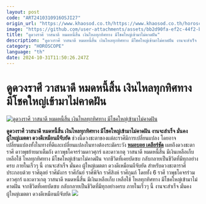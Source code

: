 ```yaml
---
layout: post
code: "ART2410310916OSJI27"
origin_url: "https://www.khaosod.co.th/https://www.khaosod.co.th/horoscope/news_9476182"
image: "https://github.com/user-attachments/assets/bb2d90fa-ef2c-44f2-b702-3d9c64861650"
title: "ดูดวงราศี วาสนาดี หมดหนี้สิ้น เงินไหลทุกทิศทาง มีโชคใหญ่เข้ามาไม่คาดฝัน"
description: "ดูดวงราศี วาสนาดี หมดหนี้สิ้น เงินไหลทุกทิศทาง มีโชคใหญ่เข้ามาไม่คาดฝัน งานจะสำเร็จ มั่นคง ผู้ใหญ่เมตตา ดวงดีเหมือนผีจับยัด"
category: "HOROSCOPE"
language: "th"
date: 2024-10-31T11:50:26.247Z
---
```


# ดูดวงราศี วาสนาดี หมดหนี้สิ้น เงินไหลทุกทิศทาง มีโชคใหญ่เข้ามาไม่คาดฝัน

[![ดูดวงราศี วาสนาดี หมดหนี้สิ้น เงินไหลทุกทิศทาง มีโชคใหญ่เข้ามาไม่คาดฝัน](https://www.khaosod.co.th/wpapp/uploads/2024/10/Horoscope56465-3-1-1.jpg "ดูดวงราศี วาสนาดี หมดหนี้สิ้น เงินไหลทุกทิศทาง มีโชคใหญ่เข้ามาไม่คาดฝัน")](https://www.khaosod.co.th/wpapp/uploads/2024/10/Horoscope56465-3-1-1.jpg)

**ดูดวงราศี วาสนาดี หมดหนี้สิ้น เงินไหลทุกทิศทาง มีโชคใหญ่เข้ามาไม่คาดฝัน งานจะสำเร็จ มั่นคง ผู้ใหญ่เมตตา ดวงดีเหมือนผีจับยัด**
ช่วงนี้ดวงชะตาของแต่ละราศีมีการเปลี่ยนแปลง โดยอาจเปลี่ยนแปลงทั้งในทางที่ดีและเปลี่ยนแปลงในทางต้องระมัดระวัง
[**หมอบอย เคลียร์ชัด**](https://www.facebook.com/profile.php?id=100057221688922&sk=photos) เผยถึงดวงชะตาราศี ดาวพุธย้ายมาเต็มถัง ดาวพุธโคจรร่วมดาวศุกร์ และดาวเกตุ วาสนาดี หมดหนี้สิ้น มีเงินเหลือเก็บ เหลือใช้ ไหลทุกทิศทาง มีโชคใหญ่เข้ามาไม่คาดฝัน จากชีวิตที่เคยบัดซบ กลับกลายเป็นชีวิตที่มีทุกอย่างครบ ภายในเร็วๆ นี้ งานจะสำเร็จ มั่นคง ผู้ใหญ่เมตตา ดวงดีเหมือนผีจับยัด
สำหรับดวงชะตาราศี ประกอบด้วย ราศีตุลย์ ราศีมังกร ราศีกันย์ ราศีพิจิก ราศีสิงห์ ราศีกุมภ์ โดยทั้ง 6 ราศี าวพุธโคจรร่วมดาวศุกร์ และดาวเกตุ วาสนาดี หมดหนี้สิ้น มีเงินเหลือเก็บ เหลือใช้ ไหลทุกทิศทาง
มีโชคใหญ่เข้ามาไม่คาดฝัน จากชีวิตที่เคยบัดซบ กลับกลายเป็นชีวิตที่มีทุกอย่างครบ ภายในเร็วๆ นี้ งานจะสำเร็จ มั่นคง ผู้ใหญ่เมตตา ดวงดีเหมือนผีจับยัด
[![](https://www.khaosod.co.th/wpapp/uploads/2024/10/464477355_1069611724956207_4941835587448870590_n.jpg)](https://www.khaosod.co.th/wpapp/uploads/2024/10/464477355_1069611724956207_4941835587448870590_n.jpg)
